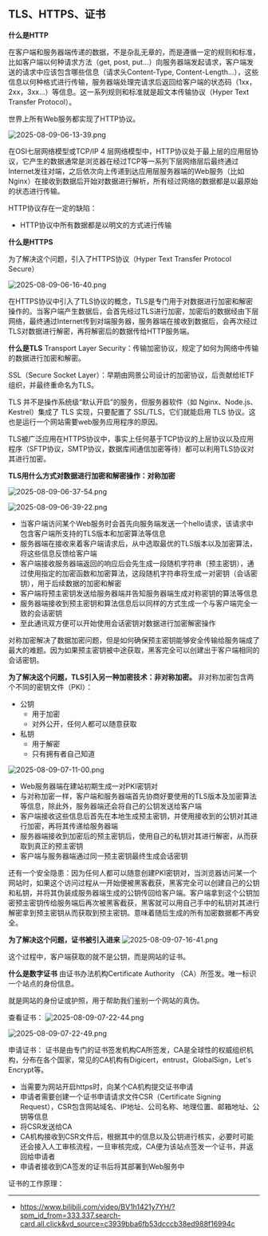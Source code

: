 ## TLS、HTTPS、证书

**什么是HTTP**

在客户端和服务器端传递的数据，不是杂乱无章的，而是遵循一定的规则和标准，比如客户端以何种请求方法（get, post, put...）向服务器端发起请求，客户端发送的请求中应该包含哪些信息（请求头Content-Type, Content-Length...），这些信息以何种格式进行传输，服务器端处理完请求后返回给客户端的状态码（1xx，2xx，3xx...）等信息。这一系列规则和标准就是超文本传输协议（Hyper Text Transfer Protocol）。

世界上所有Web服务都实现了HTTP协议。

![2025-08-09-06-13-39.png](./images/2025-08-09-06-13-39.png)

在OSI七层网络模型或TCP/IP 4 层网络模型中，HTTP协议处于最上层的应用层协议，它产生的数据通常是浏览器在经过TCP等一系列下层网络层后最终通过Internet发往对端，之后依次向上传递到达应用层服务器端的Web服务（比如Nginx）在接收到数据后开始对数据进行解析，所有经过网络的数据都是以最原始的状态进行传输。


HTTP协议存在一定的缺陷：
- HTTP协议中所有数据都是以明文的方式进行传输

**什么是HTTPS**

为了解决这个问题，引入了HTTPS协议（Hyper Text Transfer Protocol Secure）

![2025-08-09-06-16-40.png](./images/2025-08-09-06-16-40.png)

在HTTPS协议中引入了TLS协议的概念，TLS是专门用于对数据进行加密和解密操作的。当客户端产生数据后，会首先经过TLS进行加密，加密后的数据经由下层网络，最终通过Internet传到对端服务器，服务器端在接收到数据后，会再次经过TLS对数据进行解密，再将解密后的数据传给HTTP服务端。

**什么是TLS**
Transport Layer Security：传输加密协议，规定了如何为网络中传输的数据进行加密和解密。

SSL（Secure Socket Layer）：早期由网景公司设计的加密协议，后贡献给IETF组织，并最终重命名为TLS。

TLS 并不是操作系统级“默认开启”的服务，但服务器软件（如 Nginx、Node.js、Kestrel）集成了 TLS 实现，只要配置了 SSL/TLS，它们就能启用 TLS 协议。这也是运行一个网站需要web服务应用程序的原因。

TLS被广泛应用在HTTPS协议中，事实上任何基于TCP协议的上层协议以及应用程序（SFTP协议，SMTP协议，数据库间通信加密等待）都可以利用TLS协议对其进行加密。

**TLS用什么方式对数据进行加密和解密操作：对称加密**

![2025-08-09-06-37-54.png](./images/2025-08-09-06-37-54.png)

![2025-08-09-06-39-22.png](./images/2025-08-09-06-39-22.png)

- 当客户端访问某个Web服务时会首先向服务端发送一个hello请求，该请求中包含客户端所支持的TLS版本和加密算法等信息
- 服务器端在接收来着客户端请求后，从中选取最优的TLS版本以及加密算法，将这些信息反馈给客户端
- 客户端接收服务器端返回的响应后会先生成一段随机字符串（预主密钥），通过使用指定的加密函数和加密算法，这段随机字符串将生成一对密钥（会话密钥），用于后续数据的加密和解密
- 客户端将预主密钥发送给服务器端并告知服务器端生成对称密钥的算法等信息
- 服务器端接收到预主密钥和算法信息后以同样的方式生成一个与客户端完全一致的会话密钥
- 至此通讯双方便可以开始使用会话密钥对数据进行加密解密操作

对称加密解决了数据加密问题，但是如何确保预主密钥能够安全传输给服务端成了最大的难题。因为如果预主密钥被中途获取，黑客完全可以创建出于客户端相同的会话密钥。

**为了解决这个问题，TLS引入另一种加密技术：非对称加密。**
非对称加密包含两个不同的密钥文件（PKI）：
- 公钥
  - 用于加密
  - 对外公开，任何人都可以随意获取
- 私钥
  - 用于解密
  - 只有拥有者自己知道

![2025-08-09-07-11-00.png](./images/2025-08-09-07-11-00.png)

- Web服务器端在建站初期生成一对PKI密钥对
- 与对称加密一样，客户端和服务器端首先协商好要使用的TLS版本及加密算法等信息，除此外，服务器端还会将自己的公钥发送给客户端
- 客户端接收这些信息后首先在本地生成预主密钥，并使用接收到的公钥对其进行加密，再将其传递给服务器端
- 服务器端接收到加密后的预主密钥后，使用自己的私钥对其进行解密，从而获取到真正的预主密钥
- 客户端与服务器端通过同一预主密钥最终生成会话密钥

还有一个安全隐患：因为任何人都可以随意创建PKI密钥对，当浏览器访问某一个网站时，如果这个访问过程从一开始便被黑客截获，黑客完全可以创建自己的公钥和私钥，并将其伪装成服务器端生成的公钥传回给客户端。客户端拿到这个公钥加密预主密钥传给服务端后再次被黑客截获，黑客就可以用自己手中的私钥对其进行解密拿到预主密钥从而获取到预主密钥。意味着随后生成的所有加密数据都不再安全。

**为了解决这个问题，证书被引入进来**
![2025-08-09-07-16-41.png](./images/2025-08-09-07-16-41.png)

这个过程中，客户端获取的就不是公钥，而是网站的证书。

**什么是数字证书**
由证书办法机构Certificate Authority （CA）所签发。唯一标识一个站点的身份信息。

就是网站的身份证或护照，用于帮助我们鉴别一个网站的真伪。

查看证书：
![2025-08-09-07-22-44.png](./images/2025-08-09-07-22-44.png)

![2025-08-09-07-22-49.png](./images/2025-08-09-07-22-49.png)


申请证书：
证书是由专门的证书签发机构CA所签发，CA是全球性的权威组织机构，分布在各个国家，常见的CA机构有Digicert，entrust，GlobalSign，Let's Encrypt等。
- 当需要为网站开启https时，向某个CA机构提交证书申请
- 申请者需要创建一个证书申请请求文件CSR（Certificate Signing Request），CSR包含网站域名、IP地址、公司名称、地理位置、邮箱地址、公钥等信息
- 将CSR发送给CA
- CA机构接收到CSR文件后，根据其中的信息以及公钥进行核实，必要时可能还会接入人工审核流程，一旦审核完成，CA便为该站点签发一个证书，并返回给申请者
- 申请者接收到CA签发的证书后将其部署到Web服务中

证书的工作原理：


<hr>

- https://www.bilibili.com/video/BV1h1421y7YH/?spm_id_from=333.337.search-card.all.click&vd_source=c3939bba6fb53dcccb38ed988f16994c